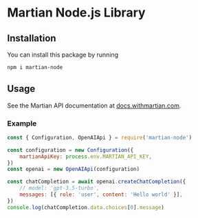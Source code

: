 # Martian Node.js Library

## Installation

You can install this package by running

```bash
npm i martian-node
```

## Usage

See the Martian API documentation at [docs.withmartian.com](https://docs.withmartian.com).

### Example

```javascript
const { Configuration, OpenAIApi } = require('martian-node')

const configuration = new Configuration({
    martianApiKey: process.env.MARTIAN_API_KEY,
})
const openai = new OpenAIApi(configuration)

const chatCompletion = await openai.createChatCompletion({
    // model: 'gpt-3.5-turbo',
    messages: [{ role: 'user', content: 'Hello world' }],
})
console.log(chatCompletion.data.choices[0].message)
```
